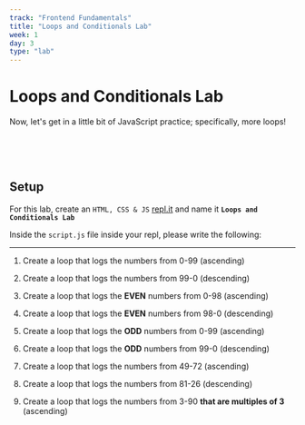 ```yaml
---
track: "Frontend Fundamentals"
title: "Loops and Conditionals Lab"
week: 1
day: 3
type: "lab"
---
```


# Loops and Conditionals Lab

Now, let's get in a little bit of JavaScript practice; specifically, more loops!

<br>
<br>
<br>

## Setup

For this lab, create an `HTML, CSS & JS` [repl.it](https://repl.it) and name it **`Loops and Conditionals Lab`**

Inside the `script.js` file inside your repl, please write the following:

<hr>

1. Create a loop that logs the numbers from 0-99 (ascending)
2. Create a loop that logs the numbers from 99-0 (descending)

3. Create a loop that logs the **EVEN** numbers from 0-98 (ascending)
4. Create a loop that logs the **EVEN** numbers from 98-0 (descending)
5. Create a loop that logs the **ODD** numbers from 0-99 (ascending)
6. Create a loop that logs the **ODD** numbers from 99-0 (descending)
7. Create a loop that logs the numbers from 49-72 (ascending)
8. Create a loop that logs the numbers from 81-26 (descending)
9. Create a loop that logs the numbers from 3-90 **that are multiples of 3** (ascending)
